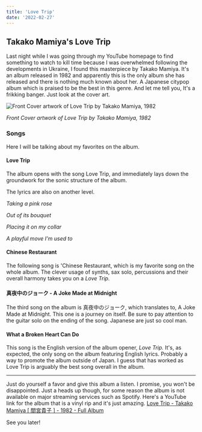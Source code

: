 ```yaml
---
title: 'Love Trip'
date: '2022-02-27'
---
```


Takako Mamiya's Love Trip
-------------------------

Last night while I was going through my YouTube homepage to find something to watch to kill time because I was overwhelmed following the developments in Ukraine, I found this masterpiece by Takako Mamiya. It's an album released in 1982 and apparently this is the only album she has released and there is nothing much known about her. A Japanese citypop album which is praised to be the best in this genre. And let me tell you, It's a frikking banger. Just look at the cover art.

![Front Cover artwork of Love Trip by Takako Mamiya, 1982](/images/love-trip-artwork.jpg)

*Front Cover artwork of Love Trip by Takako Mamiya, 1982*

### Songs

Here I will be talking about my favorites on the album.

#### Love Trip

The album opens with the song Love Trip, and immediately lays down the groundwork for the sonic structure of the album.

The lyrics are also on another level.

_Taking a pink rose_

_Out of its bouquet_

_Placing it on my collar_

_A playful move I'm used to_

#### Chinese Restaurant

The following song is 'Chinese Restaurant, which is my favorite song on the whole album. The clever usage of synths, sax solo, percussions and their overall harmony takes you on a _Love Trip._

#### 真夜中のジョーク - A Joke Made at Midnight

The third song on the album is 真夜中のジョーク, which translates to, A Joke Made at Midnight. This one is a journey on itself. Be sure to pay attention to the guitar solo on the ending of the song. Japanese are just so cool man.

#### What a Broken Heart Can Do

This song is the English version of the album opener, _Love Trip._ It's, as expected, the only song on the album featuring English lyrics. Probably a way to promote the album outside of Japan. I guess that has worked as Love Trip is arguably the best song overall in the album.

* * *

Just do yourself a favor and give this album a listen. I promise, you won't be disappointed. Just a heads up though, for some reason the album is not available on major streaming services such as Spotify. Here's a YouTube link for the album that is a vinyl rip and it's just amazing. [Love Trip - Takako Mamiya \[ 間宮貴子 \] - 1982 - Full Album](https://www.youtube.com/watch?v=x_Rdxixy9eQ)

See you later!